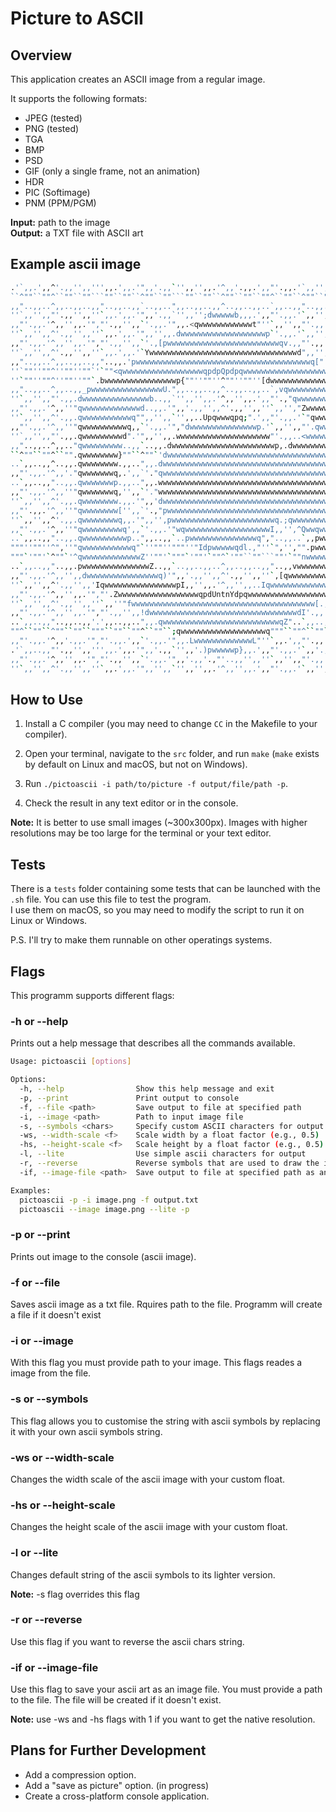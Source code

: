 # Picture to ASCII

## Overview
This application creates an ASCII image from a regular image.

It supports the following formats:
* JPEG (tested)
* PNG (tested)
* TGA
* BMP
* PSD
* GIF (only a single frame, not an animation)
* HDR
* PIC (Softimage)
* PNM (PPM/PGM)

**Input:** path to the image  
**Output:** a TXT file with ASCII art

## Example ascii image
```bash
.'`,,.',,^'.,,'',,''',,.',,.'",,'.,,`'',,'',,.'^,,'.,,.',,"'.,,.'`,,'',,.'","'.,,'',,`'.,,.'",
``^""``""^``""``""```""``""``^""``""```""``""``^""``""``""^``""``^""``""``"""``""``""^``""``^"
,,"..,,..^,,..,,..,,"..,,..,,`..,,..",,..,,..,,^..,,..,,..`,,..,,"..,,..,,'.',,..,,..",,..,,`.
''`,,'',,"'.,,'',,''`,,.',,.'",,'.,,`'',,'';dwwwwwb,,,.',,"'.,,.'`,,'',,.'","'.,,'',,^'.,,.'",
,,"'.,,.'^,,'',,.'","'.,,'',,`'.,,.'",,.<qwwwwwwwwwwwwt"''`,,'',,"'.,,'.,,`'',,'',,.'",,'',,`'
''`,,'',,^'.,,'',,''`,,.',,.'",,'',,.dwwwwwwwwwwwwwwwwwwwp`'.,,.'`,,'',,.'","'.,,'',,^'.,,.'",
,,"'.,,.'^,,'',,.'","'.,,'',,`'.,[pwwwwwwwwwwwwwwwwwwwwwwwwwqv.,,"'.,,'.,,`'',,'',,.'",,'',,`'
''`,,'',,^'.,,'',,''`,,.',,.'`Ywwwwwwwwwwwwwwwwwwwwwwwwwwwwwwwwwd",,'',,.'","'.,,'',,^'.,,.'",
,,"..,,..^,,..,,..,,"..,,.'pwwwwwwwwwwwwwwwwwwwwwwwwwwwwwwwwwwwwwwwq["..,,'.',,..,,..",,..,,`.
''`""''""^''""''""`'`""<qwwwwwwwwwwwwwwwwwwqpdpQpdpqwwwwwwwwwwwwwwwwwwwY.'"""''""''""^''""''""
''`""''""^''""''""`.bwwwwwwwwwwwwwwwwp{""''""''^""''""''[dwwwwwwwwwwwwwwwwq;"`'""''""^''""''""
,,"..,,..^,,..,,_pwwwwwwwwwwwwwwwwU.",,..,,..,,^..,,..,,..`,vqwwwwwwwwwwwwwwwwq.',,..",,..,,`.
''`,,'',,"'.,,.dwwwwwwwwwwwwwwwb..,,`'',,'',,.'^,,'',,.',,"'.,"qwwwwwwwwwwwwwwwp"'',,^'.,,.'",
,,"'.,,.'^,,''"qwwwwwwwwwwwwwd..,,.'",,'.,,'',,^'.,,'',,''`,,'',"Zwwwwwwwwwwwwwq.,,.'",,'',,`'
''`,,'',,^'.,,.qwwwwwwwwwwwq"",,'',,`'',,..Upqwwwqpq;".',,"'.,,.'`"qwwwwwwwwwwwq"'',,^'.,,.'",
,,"'.,,.'^,,''"qwwwwwwwwwwq,,`'.,,.'","dwwwwwwwwwwwwwwwp.'`,,'',,"'.qwwwwwwwwwwq.,,.'^,,'',,`'
''`,,'',,"'.,,.qwwwwwwwwwd".'",,'',,.wwwwwwwwwwwwwwwwwwwww"'.,,..<wwwwwwwwwwwwwq"'',,^'.,,.'",
,,"..,,..^,,.."qwwwwwwwww..,,`..,,.dwwwwwwwwwwwwwwwwwwwwwwwp,.dwwwwwwwwwwwwwwwwq.,,..",,..,,`.
``^""``""^``"".qwwwwwwww}""``^""`'dwwwwwwwwwwwwwwwwwwwwwwwwwwwwwwwwwwwwwwwwwwwwq```""^``""``^"
..`,,..,,^..,,.qwwwwwwww.,,..",,.dwwwwwwwwwwwwwwwwwwwwwwwwwwwwwwwwwwwwwwwwwwwwwq"..,,`..,,..",
,,"'.,,.'^,,'."qwwwwwwwq,.',,`'."qwwwwwwwwwwwwwwwwwwwwwwwwwwwwwwwwwwwwwwwwwwwwwq.,,.'",,..,,`'
..`,,..,,"..,,.qwwwwwwwp.,,..",,.wwwwwwwwwwwwwwwwwwwwwwwwwwwwwwwwwwwwwwwwwwwwwwq"..,,^..,,..",
,,"'.,,.'^,,''"qwwwwwwwq,'',,`'."wwwwwwwwwwwwwwwwwwwwwwwwwwwwwwwwwwwwwwwwwwwwwwq.,,.'",,'',,`'
''`,,'',,^'.,,.qwwwwwwww.,,.'",,'dwwwwwwwwwwwwwwwwwwwwwwwwwwwwwwwwwwwwwwwwwwwwwq"'',,^'.,,.'",
,,"'.,,.'^,,''"qwwwwwwww['',,`'.,"pwwwwwwwwwwwwwwwwwwwwwwwwwwwwwwwwwwwwwwwwwwwwq.,,.'",,'',,`'
''`,,'',,^'.,,.qwwwwwwwwq,,.'",,'',pwwwwwwwwwwwwwwwwwwwwwwwq.;qwwwwwwwwwwwwwwwwq"'',,^'.,,.'",
,,"'.,,.'^,,''"qwwwwwwwwwq',,`'.,,.'"wqwwwwwwwwwwwwwwwwwwwI,,'',^Qwwqwwwwwwwwwwq.,,.'",,'',,`'
..`,,..,,"..,,.qwwwwwwwwwwp..",,..,,`..pwwwwwwwwwwwwwwwq","..,,..`,,pwwwwwwwwwwq"..,,^..,,..",
"""''""''^",''"qwwwwwwwwwwwq"`''""''"""''"Idpwwwwwqdl.,"''`",'',"".pwwwwwwwwwwwq.""''^",'',"`'
"""`'""'`^""`'^qwwwwwwwwwwwwwZ''""'`"""`'""'`""^`'""``""```""'`""nwwwwwwwwwwwwwq.""'`^""''""``
..`,,..,,"..,,.pwwwwwwwwwwwwwwwZ..,,`..,,..,,..^,,..,,..,,"..,,vwwwwwwwwwwwwwwwp"..,,^..,,..",
,,"'.,,.'^,,'',,dwwwwwwwwwwwwwwwwq)'",,'.,,'',,^'.,,'',,''`,[qwwwwwwwwwwwwwwwqZ'',,.'",,'',,`'
''`,,'',,^'.,,'',,'IqwwwwwwwwwwwwwwwwpI,,'',,.'^,,'',,..Iqwwwwwwwwwwwwwwwwq;"'.,,'',,^'.,,.'",
,,"'.,,.'^,,'',,.'","'.ZwwwwwwwwwwwwwwwwwwqpdUntnYdpqwwwwwwwwwwwwwwwwwwY",`'',,'',,.'",,'',,`'
''`,,'',,^'.,,'',,''`,,''"fwwwwwwwwwwwwwwwwwwwwwwwwwwwwwwwwwwwwwwwww[.,,.'","'.,,'',,^'.,,.'",
,,"'.,,.'^,,'',,.'","'.,,'',,!dwwwwwwwwwwwwwwwwwwwwwwwwwwwwwwwwwdI'.,,'.,,`'',,'',,.'",,'',,`'
..`,,..,,"..,,..,,'.',,..,,..",,.qwwwwwwwwwwwwwwwwwwwwwwwwwwqZ"..`,,..,,..",,..,,..,,^..,,..",
""^``""``^""``""``"""``""``""^``""``;qwwwwwwwwwwwwwwwwwwwq"""``""^``""``""```""``""``^""``""^`
,,"'.,,.'^,,'.,,.'","'.,,.',,`'.,,.'",,.LwwwwwwwwwwwwwL"''`,,.',,"'.,,'.,,''',,'',,.'^,,..,,`'
.'`,,..,,"'.,,'',,''',,.',,.'",,'.,,`'',,'.)pwwwwwp},,.',,"'.,,.'`,,'.,,.'","'.,,.',,^'.,,.'",
,,"'.,,.'^,,'',,.'","'.,,'',,`'.,,.'",,'.,,'.,"'..,,'',,''`,,'',,"'.,,'.,,`'',,'',,.'",,'',,`'
''`,,'',,^'.,,'',,''`,,.',,.'",,'',,`'',,'',,.'^,,'',,.',,"'.,,.'`,,'',,.'","'.,,'',,^'.,,.'",
```

## How to Use
1. Install a C compiler (you may need to change `CC` in the Makefile to your compiler).

2. Open your terminal, navigate to the `src` folder, and run `make` (`make` exists by default on Linux and macOS, but not on Windows).

3. Run `./pictoascii -i path/to/picture -f output/file/path -p`.

4. Check the result in any text editor or in the console.

**Note:** It is better to use small images (~300x300px). Images with higher resolutions may be too large for the terminal or your text editor.

## Tests
There is a `tests` folder containing some tests that can be launched with the `.sh` file. You can use this file to test the program.  
I use them on macOS, so you may need to modify the script to run it on Linux or Windows.

P.S. I'll try to make them runnable on other operatings systems.

## Flags

This programm supports different flags:

### -h or --help
Prints out a help message that describes all the commands available.

```bash
Usage: pictoascii [options]

Options:
  -h, --help                Show this help message and exit
  -p, --print               Print output to console
  -f, --file <path>         Save output to file at specified path
  -i, --image <path>        Path to input image file
  -s, --symbols <chars>     Specify custom ASCII characters for output
  -ws, --width-scale <f>    Scale width by a float factor (e.g., 0.5)
  -hs, --height-scale <f>   Scale height by a float factor (e.g., 0.5)
  -l, --lite                Use simple ascii characters for output
  -r, --reverse             Reverse symbols that are used to draw the image
  -if, --image-file <path>  Save output to file at specified path as an image

Examples:
  pictoascii -p -i image.png -f output.txt
  pictoascii --image image.png --lite -p
```

### -p or --print
Prints out image to the console (ascii image).

### -f or --file
Saves ascii image as a txt file.
Rquires path to the file. Programm will create a file if it doesn't exist

### -i or --image
With this flag you must provide path to your image. This flags reades a image from the file.

### -s or --symbols
This flag allows you to customise the string with ascii symbols by replacing it with your own ascii symbols string.

### -ws or --width-scale
Changes the width scale of the ascii image with your custom float.

### -hs or --height-scale
Changes the height scale of the ascii image with your custom float.

### -l or --lite
Changes default string of the ascii symbols to its lighter version.

**Note:** -s flag overrides this flag

### -r or --reverse
Use this flag if you want to reverse the ascii chars string.

### -if or --image-file
Use this flag to save your ascii art as an image file. You must provide a path to the file. The file will be created if it doesn't exist.

**Note:** use -ws and -hs flags with 1 if you want to get the native resolution.

## Plans for Further Development
* Add a compression option.
* Add a "save as picture" option. (in progress)
* Create a cross-platform console application.

